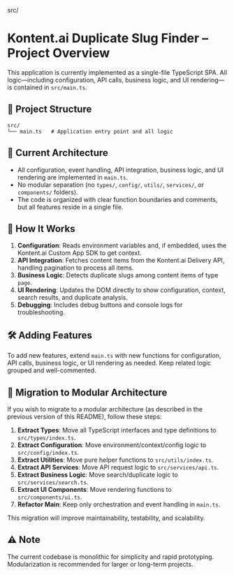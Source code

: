 src/

# Kontent.ai Duplicate Slug Finder – Project Overview

This application is currently implemented as a single-file TypeScript SPA. All logic—including configuration, API calls, business logic, and UI rendering—is contained in `src/main.ts`.

## 📁 Project Structure

```
src/
└── main.ts   # Application entry point and all logic
```

## 📝 Current Architecture

- All configuration, event handling, API integration, business logic, and UI rendering are implemented in `main.ts`.
- No modular separation (no `types/`, `config/`, `utils/`, `services/`, or `components/` folders).
- The code is organized with clear function boundaries and comments, but all features reside in a single file.

## 🚦 How It Works

1. **Configuration**: Reads environment variables and, if embedded, uses the Kontent.ai Custom App SDK to get context.
2. **API Integration**: Fetches content items from the Kontent.ai Delivery API, handling pagination to process all items.
3. **Business Logic**: Detects duplicate slugs among content items of type `page`.
4. **UI Rendering**: Updates the DOM directly to show configuration, context, search results, and duplicate analysis.
5. **Debugging**: Includes debug buttons and console logs for troubleshooting.

## 🛠️ Adding Features

To add new features, extend `main.ts` with new functions for configuration, API calls, business logic, or UI rendering as needed. Keep related logic grouped and well-commented.

## 🔄 Migration to Modular Architecture

If you wish to migrate to a modular architecture (as described in the previous version of this README), follow these steps:

1. **Extract Types**: Move all TypeScript interfaces and type definitions to `src/types/index.ts`.
2. **Extract Configuration**: Move environment/context/config logic to `src/config/index.ts`.
3. **Extract Utilities**: Move pure helper functions to `src/utils/index.ts`.
4. **Extract API Services**: Move API request logic to `src/services/api.ts`.
5. **Extract Business Logic**: Move search/duplicate logic to `src/services/search.ts`.
6. **Extract UI Components**: Move rendering functions to `src/components/ui.ts`.
7. **Refactor Main**: Keep only orchestration and event handling in `main.ts`.

This migration will improve maintainability, testability, and scalability.

## ⚠️ Note

The current codebase is monolithic for simplicity and rapid prototyping. Modularization is recommended for larger or long-term projects.